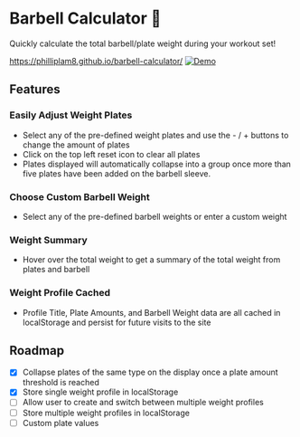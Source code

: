 # Barbell Calculator 💪

Quickly calculate the total barbell/plate weight during your workout set!

https://philliplam8.github.io/barbell-calculator/
[![Demo](https://user-images.githubusercontent.com/81057116/189503343-91db0420-d861-46c9-9e33-4b8cb940763e.gif)](https://philliplam8.github.io/barbell-calculator)

## Features

### Easily Adjust Weight Plates

- Select any of the pre-defined weight plates and use the - / + buttons to change the amount of plates
- Click on the top left reset icon to clear all plates
- Plates displayed will automatically collapse into a group once more than five plates have been added on the barbell sleeve.

### Choose Custom Barbell Weight

- Select any of the pre-defined barbell weights or enter a custom weight

### Weight Summary

- Hover over the total weight to get a summary of the total weight from plates and barbell

### Weight Profile Cached

- Profile Title, Plate Amounts, and Barbell Weight data are all cached in localStorage and persist for future visits to the site

## Roadmap
- [x] Collapse plates of the same type on the display once a plate amount threshold is reached
- [x] Store single weight profile in localStorage
- [ ] Allow user to create and switch between multiple weight profiles
- [ ] Store multiple weight profiles in localStorage
- [ ] Custom plate values